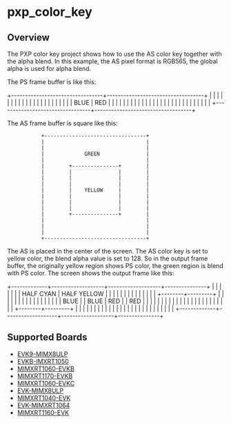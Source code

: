 # pxp_color_key

## Overview
The PXP color key project shows how to use the AS color key together with the
alpha blend. In this example, the AS pixel format is RGB565, the global alpha
is used for alpha blend.

The PS frame buffer is like this:

+---------------------------------+-----------------------------------+
|                                 |                                   |
|                                 |                                   |
|                                 |                                   |
|                                 |                                   |
|                                 |                                   |
|                                 |                                   |
|                                 |                                   |
|           BLUE                  |             RED                   |
|                                 |                                   |
|                                 |                                   |
|                                 |                                   |
|                                 |                                   |
|                                 |                                   |
|                                 |                                   |
|                                 |                                   |
|                                 |                                   |
|                                 |                                   |
+---------------------------------+-----------------------------------+

The AS frame buffer is square like this:

               +---------------------------------+
               |                                 |
               |                                 |
               |             GREEN               |
               |                                 |
               |        +---------------+        |
               |        |               |        |
               |        |               |        |
               |        |               |        |
               |        |    YELLOW     |        |
               |        |               |        |
               |        |               |        |
               |        |               |        |
               |        +---------------+        |
               |                                 |
               |                                 |
               |                                 |
               +---------------------------------+

The AS is placed in the center of the screen. The AS color key is set to yellow
color, the blend alpha value is set to 128. So in the output frame buffer, the
originally yellow region shows PS color, the green region is blend with PS color.
The screen shows the output frame like this:

+-------------+-------------------+-------------------+---------------+
|             |                   |                   |               |
|             |   HALF CYAN       |    HALF YELLOW    |               |
|             |                   |                   |               |
|             |                   |                   |               |
|             |          +--------+---------+         |               |
|             |          |        |         |         |               |
|             |          |        |         |         |               |
|   BLUE      |          | BLUE   |  RED    |         |    RED        |
|             |          |        |         |         |               |
|             |          |        |         |         |               |
|             |          |        |         |         |               |
|             |          +--------+---------+         |               |
|             |                   |                   |               |
|             |                   |                   |               |
|             |                   |                   |               |
|             |                   |                   |               |
|             |                   |                   |               |
+-------------+-------------------+-------------------+---------------+

## Supported Boards
- [EVK9-MIMX8ULP](../../../_boards/evk9mimx8ulp/driver_examples/pxp/color_key/example_board_readme.md)
- [EVKB-IMXRT1050](../../../_boards/evkbimxrt1050/driver_examples/pxp/color_key/example_board_readme.md)
- [MIMXRT1060-EVKB](../../../_boards/evkbmimxrt1060/driver_examples/pxp/color_key/example_board_readme.md)
- [MIMXRT1170-EVKB](../../../_boards/evkbmimxrt1170/driver_examples/pxp/color_key/example_board_readme.md)
- [MIMXRT1060-EVKC](../../../_boards/evkcmimxrt1060/driver_examples/pxp/color_key/example_board_readme.md)
- [EVK-MIMX8ULP](../../../_boards/evkmimx8ulp/driver_examples/pxp/color_key/example_board_readme.md)
- [MIMXRT1040-EVK](../../../_boards/evkmimxrt1040/driver_examples/pxp/color_key/example_board_readme.md)
- [EVK-MIMXRT1064](../../../_boards/evkmimxrt1064/driver_examples/pxp/color_key/example_board_readme.md)
- [MIMXRT1160-EVK](../../../_boards/evkmimxrt1160/driver_examples/pxp/color_key/example_board_readme.md)
